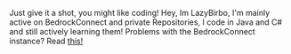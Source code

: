 Just give it a shot, you might like coding!
Hey, Im LazyBirbo, I'm mainly active on BedrockConnect and private Repositories, I code in Java and C# and still actively learning them!
Problems with the BedrockConnect instance? Read [this!](https://github.com/LazyBirb/LazyBirb/blob/master/bedrockconnect/README.MD)
